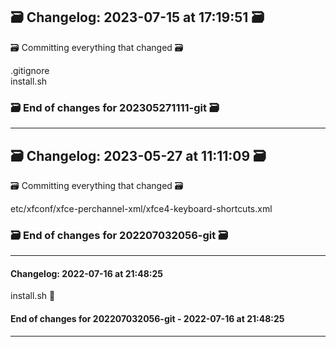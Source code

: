 ## 🗃️ Changelog: 2023-07-15 at 17:19:51 🗃️  

🗃️ Committing everything that changed 🗃️  
  
  
.gitignore  
install.sh  


### 🗃️ End of changes for 202305271111-git 🗃️  

----  
## 🗃️ Changelog: 2023-05-27 at 11:11:09 🗃️  

🗃️ Committing everything that changed 🗃️  
  
  
etc/xfconf/xfce-perchannel-xml/xfce4-keyboard-shortcuts.xml  


### 🗃️ End of changes for 202207032056-git 🗃️  

----  
#### Changelog: 2022-07-16 at 21:48:25  
  
install.sh      🚀  
  
#### End of changes for 202207032056-git - 2022-07-16 at 21:48:25  
  
----  
  
